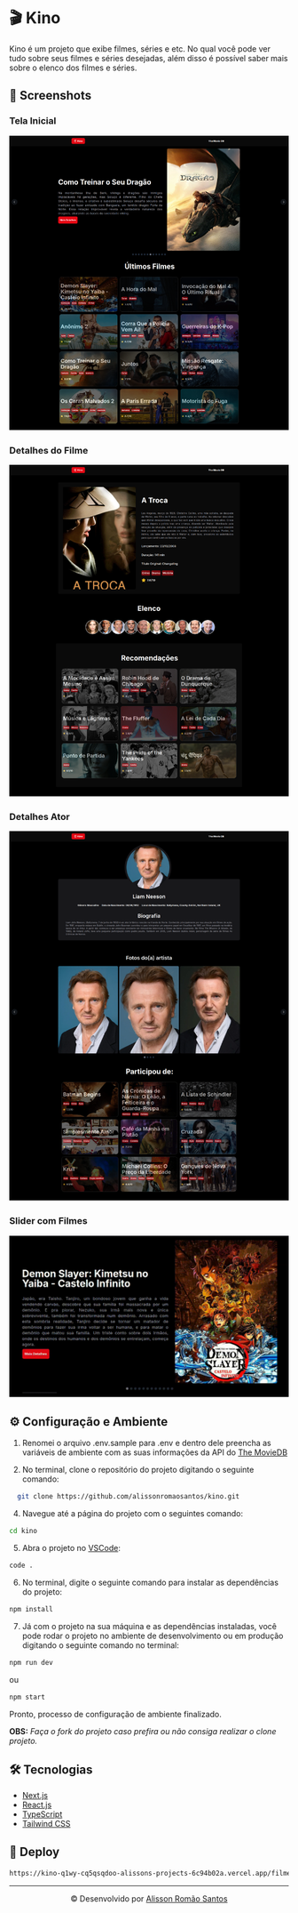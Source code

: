 # 🎬 Kino
Kino é um projeto que exibe filmes, séries e etc. No qual você pode ver tudo sobre seus filmes e séries desejadas, além disso é possível saber mais sobre o elenco dos filmes e séries.

## 📸 Screenshots

### Tela Inicial
![Home](./.github/home-page.png)

### Detalhes do Filme
![Movie Highlight](./.github/movie-highlight.png)

### Detalhes Ator
![Actor Page](./.github/actor-page.png)

### Slider com Filmes
![Slider Movies](./.github/movies-slider.gif)

## ⚙️ Configuração e Ambiente

1. Renomei o arquivo .env.sample para .env e dentro dele preencha as variáveis de ambiente com as suas informações da API do [The MovieDB](https://www.themoviedb.org/)

3. No terminal, clone o repositório do projeto digitando o seguinte comando:

```bash
  git clone https://github.com/alissonromaosantos/kino.git
```

4. Navegue até a página do projeto com o seguintes comando:

```bash
cd kino
```

5. Abra o projeto no [VSCode](https://code.visualstudio.com/download): 
```bash
code .
```

6. No terminal, digite o seguinte comando para instalar as dependências do projeto:

```bash
npm install
```

7. Já com o projeto na sua máquina e as dependências instaladas, você pode rodar o projeto no ambiente de desenvolvimento ou em produção digitando o seguinte comando no terminal:

```bash
npm run dev
```
ou 
```bash
npm start
```

Pronto, processo de configuração de ambiente finalizado.

**OBS:** *Faça o fork do projeto caso prefira ou não consiga realizar o clone projeto.*

## 🛠️ Tecnologias
- [Next.js](https://nextjs.org/)  
- [React.js](https://react.dev/)  
- [TypeScript](https://www.typescriptlang.org/)  
- [Tailwind CSS](https://tailwindcss.com/) 

## 🚀 Deploy
```txt
https://kino-q1wy-cq5qsqdoo-alissons-projects-6c94b02a.vercel.app/filmes
```

---

<p align="center">&copy; Desenvolvido por <a href="https://www.linkedin.com/in/alissonromaosantos">Alisson Romão Santos</a></p>